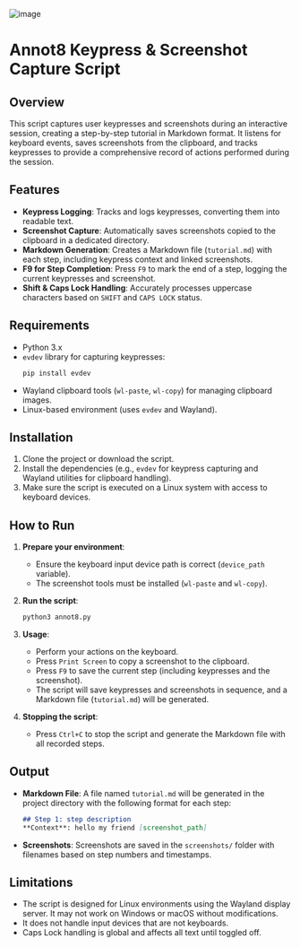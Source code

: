![image](https://github.com/user-attachments/assets/10101984-8bdc-4ecc-b6ce-b622dd6a0cf2)

# Annot8 Keypress & Screenshot Capture Script

## Overview

This script captures user keypresses and screenshots during an interactive session, creating a step-by-step tutorial in Markdown format. It listens for keyboard events, saves screenshots from the clipboard, and tracks keypresses to provide a comprehensive record of actions performed during the session.

## Features

- **Keypress Logging**: Tracks and logs keypresses, converting them into readable text.
- **Screenshot Capture**: Automatically saves screenshots copied to the clipboard in a dedicated directory.
- **Markdown Generation**: Creates a Markdown file (`tutorial.md`) with each step, including keypress context and linked screenshots.
- **F9 for Step Completion**: Press `F9` to mark the end of a step, logging the current keypresses and screenshot.
- **Shift & Caps Lock Handling**: Accurately processes uppercase characters based on `SHIFT` and `CAPS LOCK` status.

## Requirements

- Python 3.x
- `evdev` library for capturing keypresses:
  ```bash
  pip install evdev
  ```
- Wayland clipboard tools (`wl-paste`, `wl-copy`) for managing clipboard images.
- Linux-based environment (uses `evdev` and Wayland).

## Installation

1. Clone the project or download the script.
2. Install the dependencies (e.g., `evdev` for keypress capturing and Wayland utilities for clipboard handling).
3. Make sure the script is executed on a Linux system with access to keyboard devices.

## How to Run

1. **Prepare your environment**:
   - Ensure the keyboard input device path is correct (`device_path` variable).
   - The screenshot tools must be installed (`wl-paste` and `wl-copy`).
   
2. **Run the script**:
   ```bash
   python3 annot8.py
   ```

3. **Usage**:
   - Perform your actions on the keyboard.
   - Press `Print Screen` to copy a screenshot to the clipboard.
   - Press `F9` to save the current step (including keypresses and the screenshot).
   - The script will save keypresses and screenshots in sequence, and a Markdown file (`tutorial.md`) will be generated.

4. **Stopping the script**:
   - Press `Ctrl+C` to stop the script and generate the Markdown file with all recorded steps.

## Output

- **Markdown File**: A file named `tutorial.md` will be generated in the project directory with the following format for each step:
   ```markdown
   ## Step 1: step description
   **Context**: hello my friend [screenshot_path]
   ```

- **Screenshots**: Screenshots are saved in the `screenshots/` folder with filenames based on step numbers and timestamps.

## Limitations

- The script is designed for Linux environments using the Wayland display server. It may not work on Windows or macOS without modifications.
- It does not handle input devices that are not keyboards.
- Caps Lock handling is global and affects all text until toggled off.
